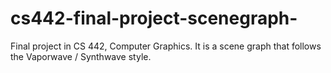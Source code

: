 # cs442-final-project-scenegraph-
Final project in CS 442, Computer Graphics. It is a scene graph that follows the Vaporwave / Synthwave style.
